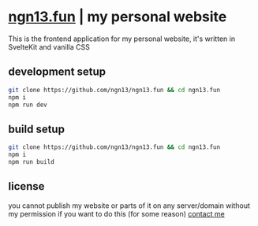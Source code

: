 # [ngn13.fun](https://ngn13.fun) | my personal website
This is the frontend application for my personal website, it's written in SvelteKit and vanilla CSS

## development setup
```bash
git clone https://github.com/ngn13/ngn13.fun && cd ngn13.fun
npm i
npm run dev
```

## build setup
```bash
git clone https://github.com/ngn13/ngn13.fun && cd ngn13.fun
npm i
npm run build
```

## license
you cannot publish my website or parts of it on any server/domain without my permission 
if you want to do this (for some reason) [contact me](mailto:ngn13proton@proton.me)
